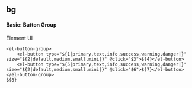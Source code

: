 ## bg
#### Basic: Button Group
Element UI <el-button-group>
```
<el-button-group>
	<el-button type="${1|primary,text,info,success,warning,danger|}" size="${2|default,medium,small,mini|}" @click="$3">${4}</el-button>
	<el-button type="${5|primary,text,info,success,warning,danger|}" size="${2|default,medium,small,mini|}" @click="$6">${7}</el-button>
</el-button-group>
${8}
```